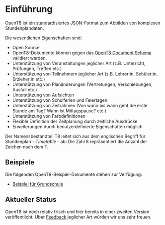 # Einführung

OpenT8 ist ein standardisiertes [JSON](https://www.json.org/)-Format zum Abbilden von komplexen Stundenplandaten. 

Die wesentlichen Eigenschaften sind:

+ Open Source
+ OpenT8-Dokumente können gegen das [OpenT8 Document Schema](https://github.com/openpotato/opent8/blob/main/schemas/v0.2/schema.json) validiert werden.
+ Unterstützung von Veranstaltungen jeglicher Art (z.B. Unterricht, Prüfungen, Treffen etc.)
+ Unterstützung von Teilnehmern jeglicher Art (z.B. Lehrer:in, Schüler:in, Erzieher:in etc.)
+ Unterstützung von Planänderungen (Vertretungen, Verschiebungen, Ausfall etc.)
+ Unterstützung von Aufsichten
+ Unterstützung von Schulferien und Feiertagen
+ Unterstützung von Zeitrahmen (Von wann bis wann geht die erste Stunde am Tag? Wann ist Mittagspause? etc.)
+ Unterstützung von Farbdefinitionen
+ Flexible Definition der Zeitplanung durch zeitliche Ausdrücke
+ Erweiterungen durch benutzerdefinierte Eigenschaften möglich

Der Namensbestandteil T8 leitet sich aus dem englischen Begriff für Stundenplan - *Timetable* - ab: Die Zahl 8 repräsentiert die Anzahl der Zeichen nach dem T.

## Beispiele

Die folgenden OpenT8-Beispiel-Dokumente stehen zur Verfügung:

+ [Beispiel für Grundschule](https://github.com/openpotato/opent8/blob/main/samples/sample.de.grundschule.json)

## Aktueller Status

OpenT8 ist noch relativ frisch und hier bereits in einer zweiten Version veröffentlicht. Über [Feedback](community.md) jeglicher Art würden wir uns sehr freuen.